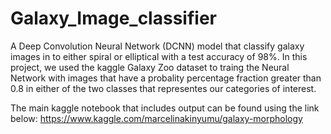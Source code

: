 # Galaxy_Image_classifier
A Deep Convolution Neural Network (DCNN) model that classify galaxy images in to either spiral  or elliptical with a test accuracy of 98%.
In this project, we used the kaggle Galaxy Zoo dataset to traing the Neural Network with images that have a probality percentage fraction greater than 0.8 in either of the two classes that representes our categories of interest.

The main kaggle notebook that includes output can be found using the link below: https://www.kaggle.com/marcelinakinyumu/galaxy-morphology

